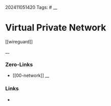 202411051420
Tags: #
__
# Virtual Private Network

[[wireguard]]

__
### Zero-Links
- [[00-network]]
__
### Links
- 

 
 